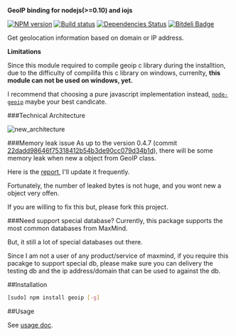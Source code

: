__GeoIP binding for nodejs(>=0.10) and iojs__

[![NPM version](https://badge.fury.io/js/geoip.png)](http://badge.fury.io/js/geoip)
[![Build status](https://secure.travis-ci.org/kuno/GeoIP.png)](http://travis-ci.org/kuno/GeoIP)
[![Dependencies Status](https://david-dm.org/kuno/GeoIP.png)](https://david-dm.org/kuno/GeoIP)
[![Bitdeli Badge](https://d2weczhvl823v0.cloudfront.net/kuno/geoip/trend.png)](https://bitdeli.com/free "Bitdeli Badge")

Get geolocation information based on domain or IP address.

**Limitations**

Since this module required to compile geoip c library during the installtion, due to the difficulty of compilifa this c library on windows, currenlty, __this module can not be used on windows, yet.__

I recommend that choosing  a pure javascript implementation instead, [`node-geoip`](https://github.com/bluesmoon/node-geoip) maybe your best candicate.

###Technical Architecture

![new_architecture](https://github.com/kuno/GeoIP/raw/master/misc/new_architecture.png)

###Memory leak issue
As up to the version 0.4.7 (commit [22dadd98646f75318412b54b3de90cc079d34b1d](https://github.com/kuno/GeoIP/commit/22dadd98646f75318412b54b3de90cc079d34b1d)), there will be some memory leak when new a object from GeoIP class.

Here is the [report](https://gist.github.com/4357339), I'll update it frequently.

Fortunately, the number of leaked bytes is not huge, and you wont new a object very offen.

If you are willing to fix this but, please fork this project.

###Need support special database?
Currently, this package supports the most common databases from MaxMind.

But, it still a lot of special databases out there.

Since I am not a user of any product/service of maxmind, if you require this pacakge to support special db, please make sure you can delivery the testing db and the ip address/domain that can be used to against the db.


##Installation

```bash
[sudo] npm install geoip [-g]
```
##Usage

See [usage doc](./USAGE.md).
